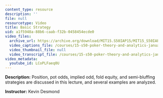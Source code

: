 ```yaml
---
content_type: resource
description: ''
file: null
resourcetype: Video
title: Basic Strategy
uid: a1f5948a-88b6-caab-f32b-0458454ecde0
video_files:
  archive_url: https://archive.org/download/MIT15.S50IAP15/MIT15_S50IAP15_lec03_300k.mp4
  video_captions_file: /courses/15-s50-poker-theory-and-analytics-january-iap-2015/bea70a6b3e0f577abfadb6999162d85a_LCoPLFaeq0U.vtt
  video_thumbnail_file: null
  video_transcript_file: /courses/15-s50-poker-theory-and-analytics-january-iap-2015/99f029e9dd685cc19b494eff3790ef19_LCoPLFaeq0U.pdf
video_metadata:
  youtube_id: LCoPLFaeq0U
---
```


**Description:** Position, pot odds, implied odd, fold equity, and semi-bluffing strategies are discussed in this lecture, and several examples are analyzed.

**Instructor:** Kevin Desmond